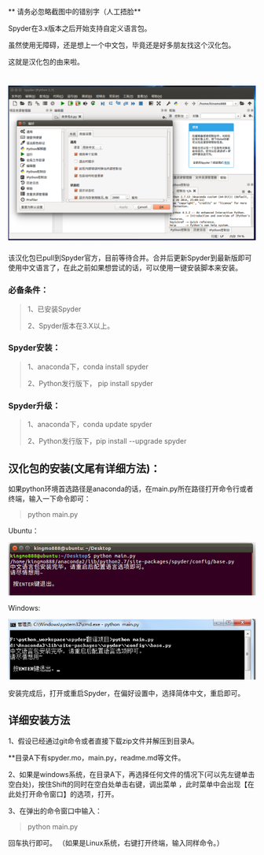 

** 请务必忽略截图中的错别字（人工捂脸**

Spyder在3.x版本之后开始支持自定义语言包。

虽然使用无障碍，还是想上一个中文包，毕竟还是好多朋友找这个汉化包。

这就是汉化包的由来啦。

![screenshot](./img/2017-04-07-13-59-16.png)
============================================
该汉化包已pull到Spyder官方，目前等待合并。合并后更新Spyder到最新版即可使用中文语言了，在此之前如果想尝试的话，可以使用一键安装脚本来安装。


### 必备条件：
>1、已安装Spyder
>
>2、Spyder版本在3.X以上。

### Spyder安装：
>1、anaconda下，conda install spyder
>
>2、Python发行版下， pip install spyder

### Spyder升级：
>1、anaconda下，conda update spyder
>
>2、Python发行版下，pip install --upgrade spyder


## 汉化包的安装(文尾有详细方法)：
如果python环境首选路径是anaconda的话，在main.py所在路径打开命令行或者终端，输入一下命令即可：
> python main.py


Ubuntu：

![screenshot](./img/spyder001.png)

Windows:

![screenshot](./img/spyder002.png)


安装完成后，打开或重启Spyder，在偏好设置中，选择简体中文，重启即可。

## 详细安装方法

1、假设已经通过git命令或者直接下载zip文件并解压到目录A。

**目录A下有spyder.mo，main.py，readme.md等文件。

2、如果是windows系统，在目录A下，再选择任何文件的情况下(可以先左键单击空白处)，按住Shift的同时在空白处单击右键，调出菜单
，此时菜单中会出现【在此处打开命令窗口】的选项，打开。

3、在弹出的命令窗口中输入：

>python main.py 

回车执行即可。
（如果是Linux系统，右键打开终端，输入同样命令。）